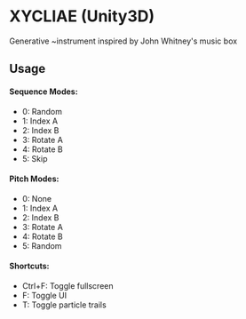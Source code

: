 # XYCLIAE (Unity3D)
Generative ~instrument inspired by John Whitney's music box


## Usage
#### Sequence Modes:
- 0: Random
- 1: Index A
- 2: Index B
- 3: Rotate A
- 4: Rotate B
- 5: Skip

#### Pitch Modes:
- 0: None
- 1: Index A
- 2: Index B
- 3: Rotate A
- 4: Rotate B
- 5: Random

#### Shortcuts:
- Ctrl+F: Toggle fullscreen
- F: Toggle UI
- T: Toggle particle trails
